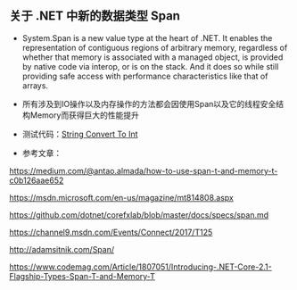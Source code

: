 ## 关于 .NET 中新的数据类型 Span<T>
* System.Span<T> is a new value type at the heart of .NET. It enables the representation of contiguous regions of arbitrary memory, regardless of whether that memory is associated with a managed object, is provided by native code via interop, or is on the stack. And it does so while still providing safe access with performance characteristics like that of arrays.

* 所有涉及到IO操作以及内存操作的方法都会因使用Span<T>以及它的线程安全结构Memory<T>而获得巨大的性能提升

* 测试代码：[String Convert To Int](src/SpanTest)

* 参考文章：

https://medium.com/@antao.almada/how-to-use-span-t-and-memory-t-c0b126aae652

https://msdn.microsoft.com/en-us/magazine/mt814808.aspx

https://github.com/dotnet/corefxlab/blob/master/docs/specs/span.md

https://channel9.msdn.com/Events/Connect/2017/T125

http://adamsitnik.com/Span/

https://www.codemag.com/Article/1807051/Introducing-.NET-Core-2.1-Flagship-Types-Span-T-and-Memory-T


